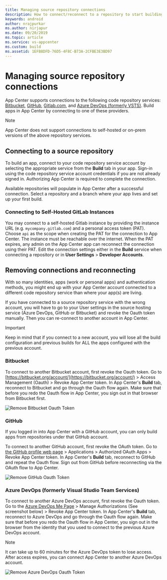 ```yaml
---
title: Managing source repository connections
description: How to connect/reconnect to a repository to start building your app
keywords: android
author: nrajpurkar
ms.author: nirjapur
ms.date: 09/20/2019
ms.topic: article
ms.service: vs-appcenter
ms.custom: build
ms.assetid: 1EFB8DFD-76D5-4F8C-B73A-2CFBE3E3BD97
---
```


# Managing source repository connections

App Center supports connections to the following code repository services: [Bitbucket](https://bitbucket.org/), [GitHub](https://github.com/), [Gitlab.com](https://gitlab.com), and [Azure DevOps (formerly VSTS)](https://visualstudio.microsoft.com/team-services/). Build apps in App Center by connecting to one of these providers.

> [!NOTE]
> App Center does not support connections to self-hosted or on-prem versions of the above repository services.
## Connecting to a source repository

To build an app, connect to your code repository service account by selecting the appropriate service from the **Build** tab in your app. Sign-in using the code repository service account credentials if you are not already signed in. Authorizing App Center is required to complete the connection.

Available repositories will populate in App Center after a successful connection. Select a repository and a branch where your app lives and set up your first build.

### Connecting to Self-Hosted GitLab Instances

You may connect to a self-hosted Gitlab instance by providing the instance URL (e.g. `mycompany.gitlab.com`) and a personal access token (PAT). Choose `api` as the scope when creating the PAT for the connection to App Center. The instance must be reachable over the internet. When the PAT expires, any admin on the App Center app can reconnect the connection using their PAT. Edit the connection settings either in the **Build** service when connecting a repository or in **User Settings** > **Developer Accounts**.

## Removing connections and reconnecting

With so many identities, apps (work or personal apps) and authentication methods, you might end up with your App Center account connected to a different code repository service than where your app(s) are living.

If you have connected to a source repository service with the wrong account, you will have to go to your User settings in the source hosting service (Azure DevOps, GitHub or Bitbucket) and revoke the Oauth token manually. Then you can re-connect to another account in App Center.

> [!IMPORTANT]
> Keep in mind that if you connect to a new account, you will lose all the build configuration and previous builds for ALL the apps configured with the previous account.

### Bitbucket

To connect to another Bitbucket account, first revoke the Oauth token. Go to [https://bitbucket.org/account/](https://bitbucket.org/account/) > Access Management (Oauth) > Revoke App Center token. In App Center's **Build** tab, reconnect to Bitbucket and go through the Oauth flow again. Make sure that before you redo the Oauth flow in App Center, you sign out in that browser from Bitbucket first.

![Remove Bitbucket Oauth Token](~/build/images/remove-bitbucket-oauth-token.jpg "Remove Bitbucket token")

### GitHub

If you logged in into App Center with a GitHub account, you can only build apps from repositories under that GitHub account.

To connect to another GitHub account, first revoke the OAuth token. Go to [the GitHub profile web page](https://github.com/settings/profile) > Applications > Authorized OAuth Apps > Revoke App Center token. In App Center's **Build** tab, reconnect to GitHub and repeat the Oauth flow. Sign out from GitHub before reconnecting via the OAuth flow to App Center.

![Remove GitHub Oauth Token](~/build/images/remove-github-oauth-token.jpg "Remove GitHub token")

### <a name="vsts"/>Azure DevOps (formerly Visual Studio Team Services)

To connect to another Azure DevOps account, first revoke the Oauth token. Go to the [Azure DevOps Me Page](https://app.vsaex.visualstudio.com/me) > Manage Authorizations (See screenshot below) > Revoke App Center token. In App Center's **Build** tab, reconnect to Azure DevOps and go through the Oauth flow again. Make sure that before you redo the Oauth flow in App Center, you sign out in the browser from the identity that you used to connect to the previous Azure DevOps account.

> [!NOTE]
> It can take up to 60 minutes for the Azure DevOps token to lose access. After access expires, you can connect App Center to another Azure DevOps account.

![Remove Azure DevOps Oauth Token](~/build/images/remove-vsts-oauth-token.jpg "Remove Azure DevOps token")

[remove-vsts-oauth-token]: ~/build/images/remove-vsts-oauth-token.jpg "Remove Azure DevOps token"
[remove-github-oauth-token]: ~/build/images/remove-github-oauth-token.jpg "Remove GitHub token"
[remove-bitbucket-oauth-token]: ~/build/images/remove-bitbucket-oauth-token.jpg "Remove Bitbucket token"
